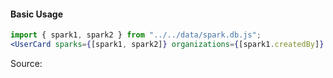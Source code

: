 #### Basic Usage

```jsx
import { spark1, spark2 } from "../../data/spark.db.js";
<UserCard sparks={[spark1, spark2]} organizations={[spark1.createdBy]} />;
```

Source:

```js { "file": "./UserCard.js" }
```
